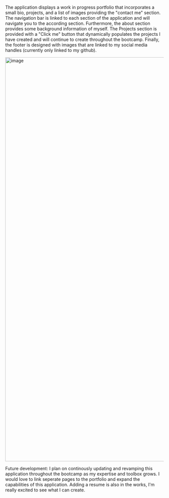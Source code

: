 The application displays a work in progress portfolio that incorporates a small bio, projects, and a list of images providing the "contact me" section.
The navigation bar is linked to each section of the application and will navigate you to the according section.
Furthermore, the about section provides some background information of myself.
The Projects section is provided with a "Click me" button that dynamically populates the projects I have created and will continue to create throughout the bootcamp.
Finally, the footer is designed with images that are linked to my social media handles (currently only linked to my github).


<img width="1280" alt="image" src="https://github.com/Lrive004/Professional-Portfolio/assets/112648247/32a10990-87c1-4d6f-b528-148c9cea8c91">


Future development: I plan on continously updating and revamping this application throughout the bootcamp as my expertise and toolbox grows. I would love to link seperate pages to the portfolio and expand the capabilities of this application. Adding a resume is also in the works, I'm really excited to see what I can create.
